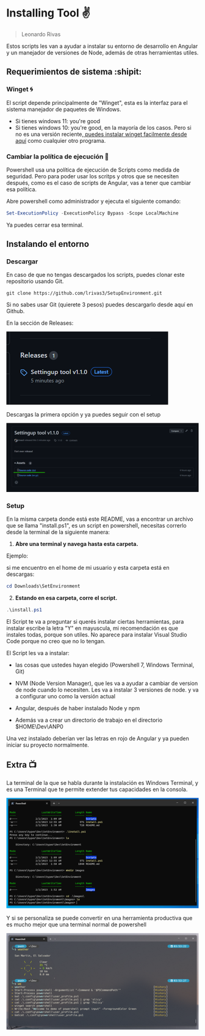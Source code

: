 ﻿# Installing Tool :v:

> Leonardo Rivas

Estos scripts les van a ayudar a instalar su entorno de desarrollo en Angular y un manejador de versiones de Node, además de otras herramientas utiles.

## Requerimientos de sistema :shipit:

### Winget :cyclone:

El script depende principalmente de "Winget", esta es la interfaz para el sistema manejador de paquetes de Windows.

- Si tienes windows 11: you're good
- Si tienes windows 10: you're good, en la mayoría de los casos. Pero si no es una versión reciente,[  puedes instalar winget facilmente desde aquí](https://apps.microsoft.com/store/detail/app-installer/9NBLGGH4NNS1?hl=es-sv&gl=sv&rtc=1) como cualquier otro programa.

### Cambiar la política de ejecución :wrench:

Powershell usa una política de ejecución de Scripts como medida de seguridad. Pero para poder usar los scritps y otros que se necesiten después, como es el caso de scripts de Angular, vas a tener que cambiar esa política.

Abre powershell como administrador y ejecuta el siguiente comando:

````powershell
Set-ExecutionPolicy -ExecutionPolicy Bypass -Scope LocalMachine
````

Ya puedes cerrar esa terminal.

## Instalando el entorno

### Descargar

En caso de que no tengas descargados los scripts, puedes clonar este repositorio usando Git.

`````
git clone https://github.com/lrivas3/SetupEnvironment.git
`````

Si no sabes usar Git (quierete 3 pesos) puedes descargarlo desde aquí en Github.

En la sección de Releases:

![Seccion de releases](/images/image3.png "First ever release")

Descargas la primera opción y ya puedes seguir con el setup

![Releases](/images/image4.png "First ever release")


### Setup 

En la misma carpeta donde está este README, vas a encontrar un archivo que se llama "install.ps1", es un script en powershell, necesitas correrlo desde la terminal de la siguiente manera:

1. **Abre una terminal y navega hasta esta carpeta.**

Ejemplo:

si me encuentro en el home de mi usuario y esta carpeta está en descargas:

````powershell
cd Downloads\SetEnvironment
````

2. **Estando en esa carpeta, corre el script.**

````powershell
.\install.ps1
````

El Script te va a preguntar si querés instalar ciertas herramientas, para instalar escribe la letra "Y" en mayuscula, mi recomendación es que instales todas, porque son utiles. No aparece para instalar Visual Studio Code porque no creo que no lo tengan.

El Script les va a instalar:

- las cosas que ustedes hayan elegido (Powershell 7, Windows Terminal, Git)
- NVM (Node Version Manager), que les va a ayudar a cambiar de version de node cuando lo necesiten. Les va a instalar 3 versiones de node. y va a configurar uno como la versión actual
- Angular, después de haber instalado Node y npm

- Además va a crear un directorio de trabajo en el directorio $HOME\Dev\ANP0 

Una vez instalado deberían ver las letras en rojo de Angular y ya pueden iniciar su proyecto normalmente.

## Extra  :tv:

La terminal de la que se habla durante la instalación es Windows Terminal, y es una Terminal que te permite extender tus capacidades en la consola.

![Windows Terminal sin personalizar](/images/image1.png "Windows Terminal sin personalizar")

Y si se personaliza se puede convertir en una herramienta productiva que es mucho mejor que una terminal normal de powershell

![Windows Terminal personalizada](/images/image2.png "Windows Terminal personalizada")
